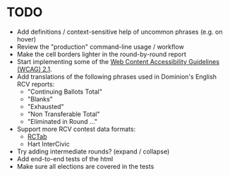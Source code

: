 # TODO

* Add definitions / context-sensitive help of uncommon phrases
  (e.g. on hover)
* Review the "production" command-line usage / workflow
* Make the cell borders lighter in the round-by-round report
* Start implementing some of the [Web Content Accessibility Guidelines
  (WCAG) 2.1](https://www.w3.org/TR/WCAG21/).
* Add translations of the following phrases used in Dominion's English
  RCV reports:
  * "Continuing Ballots Total"
  * "Blanks"
  * "Exhausted"
  * "Non Transferable Total"
  * "Eliminated in Round ..."
* Support more RCV contest data formats:
  * [RCTab](https://www.rcvresources.org/rctab)
  * Hart InterCivic
* Try adding intermediate rounds? (expand / collapse)
* Add end-to-end tests of the html
* Make sure all elections are covered in the tests
